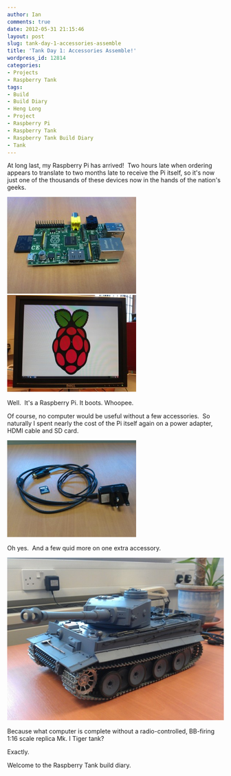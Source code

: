 ```yaml
---
author: Ian
comments: true
date: 2012-05-31 21:15:46
layout: post
slug: tank-day-1-accessories-assemble
title: 'Tank Day 1: Accessories Assemble!'
wordpress_id: 12814
categories:
- Projects
- Raspberry Tank
tags:
- Build
- Build Diary
- Heng Long
- Project
- Raspberry Pi
- Raspberry Tank
- Raspberry Tank Build Diary
- Tank
---
```


At long last, my Raspberry Pi has arrived!  Two hours late when ordering appears to translate to two months late to receive the Pi itself, so it's now just one of the thousands of these devices now in the hands of the nation's geeks.

[![Raspberry Pi](/raspberrytank/IMG_20120529_084446-300x225.jpg)](/raspberrytank/IMG_20120529_084446.jpg) [![Booted into LXDE](/raspberrytank/IMG_20120529_084107-300x225.jpg)](/raspberrytank/IMG_20120529_084107.jpg)

Well.  It's a Raspberry Pi. It boots. Whoopee.

Of course, no computer would be useful without a few accessories.  So naturally I spent nearly the cost of the Pi itself again on a power adapter, HDMI cable and SD card.

[![Adapters](/raspberrytank/IMG_20120530_120010-300x225.jpg)](/raspberrytank/IMG_20120530_120010.jpg)

Oh yes.  And a few quid more on one extra accessory.

[![RC Tank](/raspberrytank/IMG_20120531_141954-600x450.jpg)](/raspberrytank/IMG_20120531_141954.jpg)

Because what computer is complete without a radio-controlled, BB-firing 1:16 scale replica Mk. I Tiger tank?

Exactly.

Welcome to the Raspberry Tank build diary.
